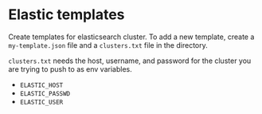 # Elastic templates 

Create templates for elasticsearch cluster. To add a new template, create a `my-template.json` file and a `clusters.txt` file in the directory.  

`clusters.txt` needs the host, username, and password for the cluster you are trying to push to as env variables.

* `ELASTIC_HOST`
* `ELASTIC_PASSWD`
* `ELASTIC_USER`